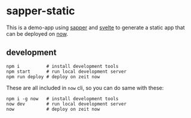 # sapper-static

This is a demo-app using [sapper](https://sapper.svelte.dev/) and [svelte](https://svelte.dev/) to generate a static app that can be deployed on [now](https://zeit.co/now).

## development

```
npm i          # install development tools
npm start      # run local development server
npm run deploy # deploy on zeit now
```

These are all included in `now` cli, so you can do same with these:

```
npm i -g now   # install development tools
now dev        # run local development server
now            # deploy on zeit now
```